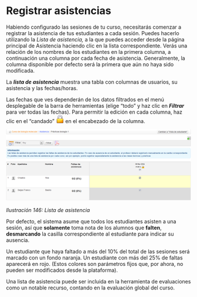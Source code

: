 # Registrar asistencias

Habiendo configurado las sesiones de tu curso, necesitarás comenzar a registrar la asistencia de tus estudiantes a cada sesión. Puedes hacerlo utilizando la _Lista de asistencia,_ a la que puedes acceder desde la página principal de Asistencia haciendo clic en la lista correspondiente. Verás una relación de los nombres de los estudiantes en la primera columna, a continuación una columna por cada fecha de asistencia. Generalmente, la columna disponible por defecto será la primera que aún no haya sido modificada.

La _**lista de asistencia**_ muestra una tabla con columnas de usuarios, su asistencia y las fechas/horas.

Las fechas que ves dependerán de los datos filtrados en el menú desplegable de la barra de herramientas \(elige “todo” y haz clic en _**Filtrar**_ para ver todas las fechas\). Para permitir la edición en cada columna, haz clic en el “candado” ![](../../.gitbook/assets/graphics269%20%284%29.png) en el encabezado de la columna.

![](../../.gitbook/assets/graficos125%20%282%29.png)

_Ilustración 146: Lista de asistencia_

Por defecto, el sistema asume que todos los estudiantes asisten a una sesión, así que **solamente** toma nota de los alumnos que **falten**, **desmarcando** la casilla correspondiente al estudiante para indicar su ausencia.

Un estudiante que haya faltado a más del 10% del total de las sesiones será marcado con un fondo naranja. Un estudiante con más del 25% de faltas aparecerá en rojo. \(Estos colores son parámetros fijos que, por ahora, no pueden ser modificados desde la plataforma\).

Una lista de asistencia puede ser incluida en la herramienta de evaluaciones como un notable recurso, contando en la evaluación global del curso.

